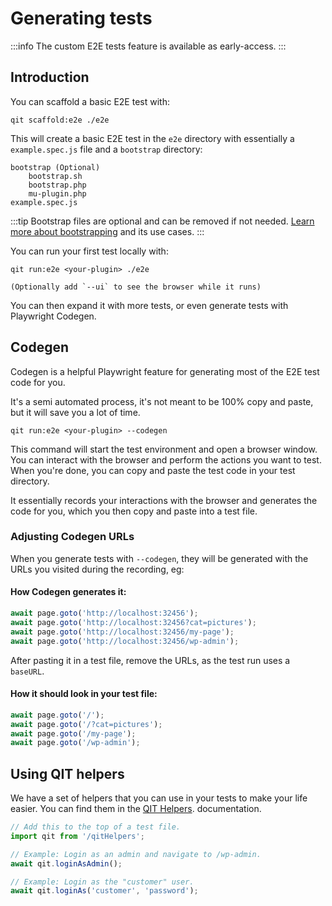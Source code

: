 # Generating tests

:::info
The custom E2E tests feature is available as early-access.
:::

## Introduction

You can scaffold a basic E2E test with:

```qitbash
qit scaffold:e2e ./e2e
```

This will create a basic E2E test in the `e2e` directory with essentially a `example.spec.js` file and a `bootstrap` directory:

```
bootstrap (Optional)
    bootstrap.sh
    bootstrap.php
    mu-plugin.php
example.spec.js
```

:::tip
Bootstrap files are optional and can be removed if not needed. [Learn more about bootstrapping](/docs/custom-tests/bootstrap-and-test-phases) and its use cases.
:::

You can run your first test locally with:

```qitbash
qit run:e2e <your-plugin> ./e2e

(Optionally add `--ui` to see the browser while it runs)
```

You can then expand it with more tests, or even generate tests with Playwright Codegen.

## Codegen

Codegen is a helpful Playwright feature for generating most of the E2E test code for you.

It's a semi automated process, it's not meant to be 100% copy and paste, but it will save you a lot of time.

```qitbash
qit run:e2e <your-plugin> --codegen
```

This command will start the test environment and open a browser window. You can interact with the browser and perform the actions you want to test. When you're done, you can copy and paste the test code in your test directory.

It essentially records your interactions with the browser and generates the code for you, which you then copy and paste into a test file.

### Adjusting Codegen URLs

When you generate tests with `--codegen`, they will be generated with the URLs you visited during the recording, eg:


#### How Codegen generates it:

```js
await page.goto('http://localhost:32456');
await page.goto('http://localhost:32456?cat=pictures');
await page.goto('http://localhost:32456/my-page');
await page.goto('http://localhost:32456/wp-admin');
```

After pasting it in a test file, remove the URLs, as the test run uses a `baseURL`.

#### How it should look in your test file:

```js
await page.goto('/');
await page.goto('/?cat=pictures');
await page.goto('/my-page');
await page.goto('/wp-admin');
```

## Using QIT helpers

We have a set of helpers that you can use in your tests to make your life easier. You can find them in the [QIT Helpers](qit-helpers). documentation.

```js
// Add this to the top of a test file.
import qit from '/qitHelpers';

// Example: Login as an admin and navigate to /wp-admin.
await qit.loginAsAdmin();

// Example: Login as the "customer" user.
await qit.loginAs('customer', 'password');
```
